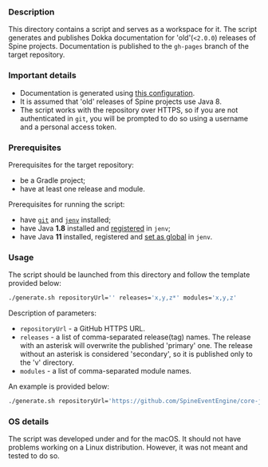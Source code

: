### Description

This directory contains a script and serves as a workspace for it. The script generates and publishes
Dokka documentation for 'old'(`<2.0.0`) releases of Spine projects. Documentation is published to 
the `gh-pages` branch of the target repository.

### Important details

- Documentation is generated using [this configuration](../../buildSrc/src/main/kotlin/dokka-for-java.gradle.kts).
- It is assumed that 'old' releases of Spine projects use Java 8.
- The script works with the repository over HTTPS, so if you are not authenticated in `git`, 
  you will be prompted to do so using a username and a personal access token.

### Prerequisites

Prerequisites for the target repository:
- be a Gradle project;
- have at least one release and module.

Prerequisites for running the script:
- have [`git`](https://git-scm.com/downloads) and [`jenv`](https://github.com/jenv/jenv#12-adding-your-java-environment) installed;
- have Java **1.8** installed and [registered](https://github.com/jenv/jenv#12-adding-your-java-environment) in `jenv`;
- have Java **11** installed, registered and [set as global](https://github.com/jenv/jenv#13-setting-a-global-java-version) in `jenv`.

### Usage

The script should be launched from this directory and follow the template provided below:
```Bash
./generate.sh repositoryUrl='' releases='x,y,z*' modules='x,y,z'
```

Description of parameters:
* `repositoryUrl` - a GitHub HTTPS URL.
* `releases` - a list of comma-separated release(tag) names. The release with an asterisk will 
overwrite the published 'primary' one. The release without an asterisk is considered 'secondary', 
so it is published only to the 'v' directory.
* `modules` - a list of comma-separated module names.

An example is provided below:
```Bash
./generate.sh repositoryUrl='https://github.com/SpineEventEngine/core-java.git' releases='v1.7.0,v1.8.0*' modules='core,client'
```

### OS details

The script was developed under and for the macOS. It should not have problems working on a Linux 
distribution. However, it was not meant and tested to do so.